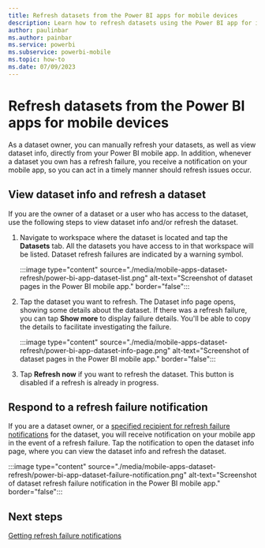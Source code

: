 ```yaml
---
title: Refresh datasets from the Power BI apps for mobile devices
description: Learn how to refresh datasets using the Power BI app for iOS and Android mobile devices.
author: paulinbar
ms.author: painbar
ms.service: powerbi
ms.subservice: powerbi-mobile
ms.topic: how-to
ms.date: 07/09/2023
---
```

# Refresh datasets from the Power BI apps for mobile devices

As a dataset owner, you can manually refresh your datasets, as well as view dataset info, directly from your Power BI mobile app. In addition, whenever a dataset you own has a refresh failure, you receive a notification on your mobile app, so you can act in a timely manner should refresh issues occur.

## View dataset info and refresh a dataset

If you are the owner of a dataset or a user who has access to the dataset, use the following steps to view dataset info and/or refresh the dataset.

1. Navigate to workspace where the dataset is located and tap the **Datasets** tab. All the datasets you have access to in that workspace will be listed. Dataset refresh failures are indicated by a warning symbol.

    :::image type="content" source="./media/mobile-apps-dataset-refresh/power-bi-app-dataset-list.png" alt-text="Screenshot of dataset pages in the Power BI mobile app." border="false":::

1. Tap the dataset you want to refresh. The Dataset info page opens, showing some details about the dataset. If there was a refresh failure, you can tap **Show more** to display failure details. You'll be able to copy the details to facilitate investigating the failure.

    :::image type="content" source="./media/mobile-apps-dataset-refresh/power-bi-app-dataset-info-page.png" alt-text="Screenshot of dataset pages in the Power BI mobile app." border="false":::

3.	Tap **Refresh now** if you want to refresh the dataset. This button is disabled if a refresh is already in progress.

## Respond to a refresh failure notification

If you are a dataset owner, or a [specified recipient for refresh failure notifications](../../connect-data/refresh-data.md#getting-refresh-failure-notifications) for the dataset, you will receive notification on your mobile app in the event of a refresh failure. Tap the notification to open the dataset info page, where you can view the dataset info and refresh the dataset.

:::image type="content" source="./media/mobile-apps-dataset-refresh/power-bi-app-dataset-failure-notification.png" alt-text="Screenshot of dataset refresh failure notification in the Power BI mobile app." border="false":::

## Next steps

[Getting refresh failure notifications](../../connect-data/refresh-data.md#getting-refresh-failure-notifications)